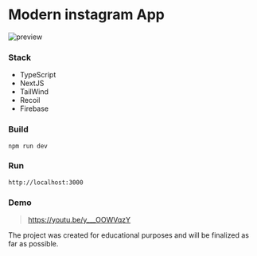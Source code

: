 # Modern instagram App

![preview](https://firebasestorage.googleapis.com/v0/b/myfeed-b79aa.appspot.com/o/Screenshot%202022-05-13%20at%2017.20.58.png?alt=media&token=5e2e4d7f-d505-451f-925e-5670d04630ad)

### Stack
- TypeScript
- NextJS
- TailWind
- Recoil
- Firebase

### Build

```
npm run dev

```

### Run

```
http://localhost:3000
```

### Demo
> https://youtu.be/y___OOWVqzY

The project was created for educational purposes and will be finalized as far as possible.
